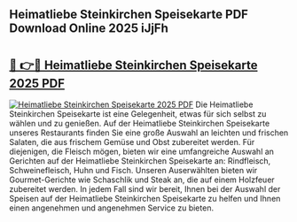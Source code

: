 ## Heimatliebe Steinkirchen Speisekarte PDF Download Online 2025 iJjFh

# <h2><a href="http://gc9dm1.nevu.top/?p=Heimatliebe+Steinkirchen+Speisekarte">🔗 👉🔴 Heimatliebe Steinkirchen Speisekarte 2025 PDF</a></h2>

[![Heimatliebe Steinkirchen Speisekarte 2025 PDF](https://i.imgur.com/dBaPXMq.png)](http://gc9dm1.nevu.top/?p=Heimatliebe+Steinkirchen+Speisekarte)
Die Heimatliebe Steinkirchen Speisekarte ist eine Gelegenheit, etwas für sich selbst zu wählen und zu genießen. Auf der Heimatliebe Steinkirchen Speisekarte unseres Restaurants finden Sie eine große Auswahl an leichten und frischen Salaten, die aus frischem Gemüse und Obst zubereitet werden. Für diejenigen, die Fleisch mögen, bieten wir eine umfangreiche Auswahl an Gerichten auf der Heimatliebe Steinkirchen Speisekarte an: Rindfleisch, Schweinefleisch, Huhn und Fisch. Unseren Auserwählten bieten wir Gourmet-Gerichte wie Schaschlik und Steak an, die auf einem Holzfeuer zubereitet werden. In jedem Fall sind wir bereit, Ihnen bei der Auswahl der Speisen auf der Heimatliebe Steinkirchen Speisekarte zu helfen und Ihnen einen angenehmen und angenehmen Service zu bieten.
